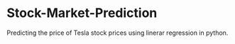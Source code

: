 # Stock-Market-Prediction
Predicting the price of Tesla stock prices using linerar regression in python. 
